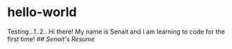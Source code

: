 # hello-world
Testing...1..2..
Hi there! My name is Senait and I am learning to code for the first time! 
_## Senait's Resume_
